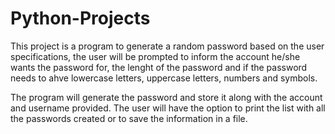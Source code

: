 # Python-Projects

This project is a program to generate a random password based on the user specifications,
the user will be prompted to inform the account he/she wants the password for, the lenght of the 
password and if the password needs to ahve lowercase letters, uppercase letters, numbers and symbols.

The program will generate the password and store it along with the account and username provided.
The user will have the option to print the list with all the passwords created or to save the information
in a file.
